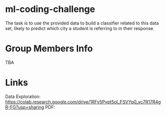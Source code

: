 # ml-coding-challenge
The task is to use the provided data to build a classifier related to this data set, likely to predict which city a student is referring to in their response.

# Group Members Info
TBA

# Links
Data Exploration: https://colab.research.google.com/drive/1RFv5Pvpt5ol_FSVYp0_yc7R17R4gR-FG?usp=sharing
PDF: 
